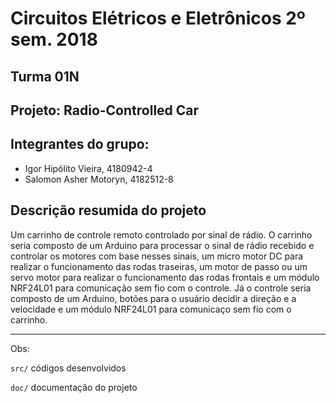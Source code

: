 # Circuitos Elétricos e Eletrônicos 2º sem. 2018

## Turma 01N
## Projeto: Radio-Controlled Car
## Integrantes do grupo:

* Igor Hipólito Vieira, 4180942-4
* Salomon Asher Motoryn, 4182512-8

## Descrição resumida do projeto

Um carrinho de controle remoto controlado por sinal de rádio. O carrinho seria composto de um Arduino para processar o sinal de rádio recebido e controlar os motores com base nesses sinais, um micro motor DC para realizar o funcionamento das rodas traseiras, um motor de passo ou um servo motor para realizar o funcionamento das rodas frontais e um módulo NRF24L01 para comunicação sem fio com o controle. Já o controle seria composto de um Arduino, botões para o usuário decidir a direção e a velocidade e um módulo NRF24L01 para comunicaço sem fio com o carrinho.
_______________________________________

Obs:

`src/` códigos desenvolvidos

`doc/` documentação do projeto

